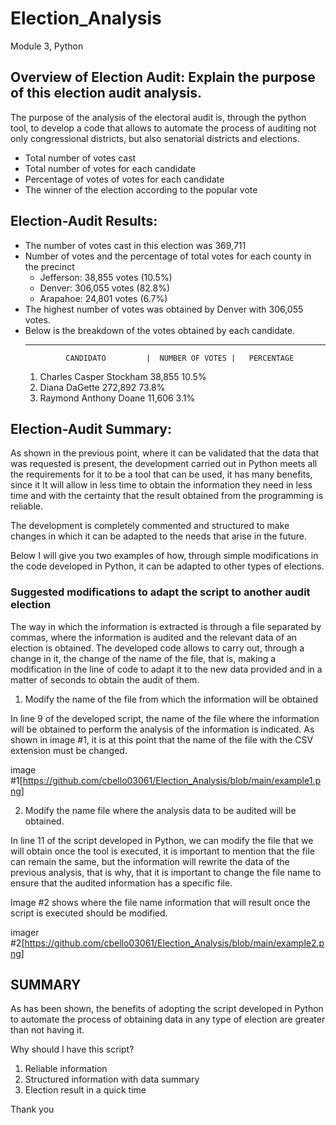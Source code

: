 # Election_Analysis
Module 3, Python
## Overview of Election Audit: Explain the purpose of this election audit analysis.

The purpose of the analysis of the electoral audit is, through the python tool, to develop a code that allows to automate the process of auditing not only congressional districts, but also senatorial districts and elections.
* Total number of votes cast
* Total number of votes for each candidate
* Percentage of votes of votes for each candidate
* The winner of the election according to the popular vote


## Election-Audit Results:

* The number of votes cast in this election was 369,711
* Number of votes and the percentage of total votes for each county in the precinct
    * Jefferson: 38,855 votes (10.5%)
    * Denver: 306,055 votes (82.8%)
    * Arapahoe: 24,801 votes (6.7%)
* The highest number of votes was obtained by Denver with 306,055 votes.
* Below is the breakdown of the votes obtained by each candidate.
     ______________________________________________________________
               CANDIDATO         |  NUMBER OF VOTES |   PERCENTAGE         
     1. Charles Casper Stockham         38,855             10.5%
     2. Diana DaGette                  272,892             73.8%
     3. Raymond Anthony Doane           11,606             3.1%

    
## Election-Audit Summary:

As shown in the previous point, where it can be validated that the data that was requested is present, the development carried out in Python meets all the requirements for it to be a tool that can be used, it has many benefits, since it It will allow in less time to obtain the information they need in less time and with the certainty that the result obtained from the programming is reliable.

The development is completely commented and structured to make changes in which it can be adapted to the needs that arise in the future.

Below I will give you two examples of how, through simple modifications in the code developed in Python, it can be adapted to other types of elections.

### Suggested modifications to adapt the script to another audit election

The way in which the information is extracted is through a file separated by commas, where the information is audited and the relevant data of an election is obtained. The developed code allows to carry out, through a change in it, the change of the name of the file, that is, making a modification in the line of code to adapt it to the new data provided and in a matter of seconds to obtain the audit of them.

1. Modify the name of the file from which the information will be obtained

In line 9 of the developed script, the name of the file where the information will be obtained to perform the analysis of the information is indicated. As shown in image #1, it is at this point that the name of the file with the CSV extension must be changed.

image #1[https://github.com/cbello03061/Election_Analysis/blob/main/example1.png]

2. Modify the name file where the analysis data to be audited will be obtained.

In line 11 of the script developed in Python, we can modify the file that we will obtain once the tool is executed, it is important to mention that the file can remain the same, but the information will rewrite the data of the previous analysis, that is why, that it is important to change the file name to ensure that the audited information has a specific file.

Image #2 shows where the file name information that will result once the script is executed should be modified.

imager #2[https://github.com/cbello03061/Election_Analysis/blob/main/example2.png]


## SUMMARY

As has been shown, the benefits of adopting the script developed in Python to automate the process of obtaining data in any type of election are greater than not having it.

Why should I have this script?

1. Reliable information
2. Structured information with data summary
3. Election result in a quick time

Thank you